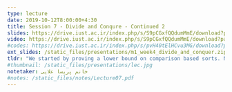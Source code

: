 ```yaml
---
type: lecture
date: 2019-10-12T8:00:00+4:30
title: Session 7 - Divide and Conqure - Continued 2
slides: https://drive.iust.ac.ir/index.php/s/S9pCGxfQQdumMmE/download?path=%2FSlides&files=S7.pdf
video: https://drive.iust.ac.ir/index.php/s/S9pCGxfQQdumMmE/download?path=%2FVideos&files=S7.mp4
#codes: https://drive.iust.ac.ir/index.php/s/pvH40tElHCvu3MG/download?path=%2FCode&files=S5.zip
ext_slides: /static_files/presentations/m1_week4_divide_and_conquer.zip
tldr: "We started by proving a lower bound on comparison based sorts. Next we introduced stable sort and why it is important for none-comparison based sorts like Ordinal sort. Finally we introduced QuickSort and analyzed its run time in addition to introducing a few optimizations to it."
#thumbnail: /static_files/presentations/lec.jpg
notetaker: خانم پریسا علایی
#notes: /static_files/notes/Lecture07.pdf
---
```

